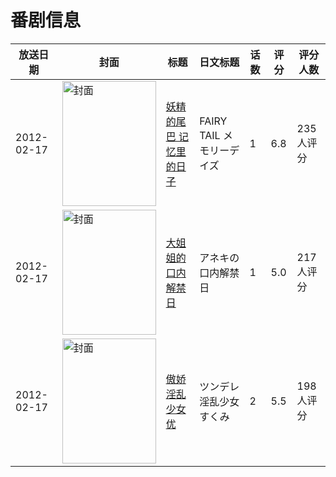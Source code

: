 # 番剧信息

|放送日期|封面|标题|日文标题|话数|评分|评分人数|
|---|---|---|---|---|---|---|
|2012-02-17|<img src="https://lain.bgm.tv/pic/cover/c/2b/fd/35790_Bw3dB.jpg" alt="封面" style="width:150px;height:200px;object-fit:cover;">|[妖精的尾巴 记忆里的日子](https://bangumi.tv/subject/35790)|FAIRY TAIL メモリーデイズ|1|6.8|235人评分|
|2012-02-17|<img src="https://bangumi.tv/img/no_icon_subject.png" alt="封面" style="width:150px;height:200px;object-fit:cover;">|[大姐姐的口内解禁日](https://bangumi.tv/subject/36229)|アネキの口内解禁日|1|5.0|217人评分|
|2012-02-17|<img src="https://bangumi.tv/img/no_icon_subject.png" alt="封面" style="width:150px;height:200px;object-fit:cover;">|[傲娇淫乱少女优](https://bangumi.tv/subject/56756)|ツンデレ淫乱少女すくみ|2|5.5|198人评分|

